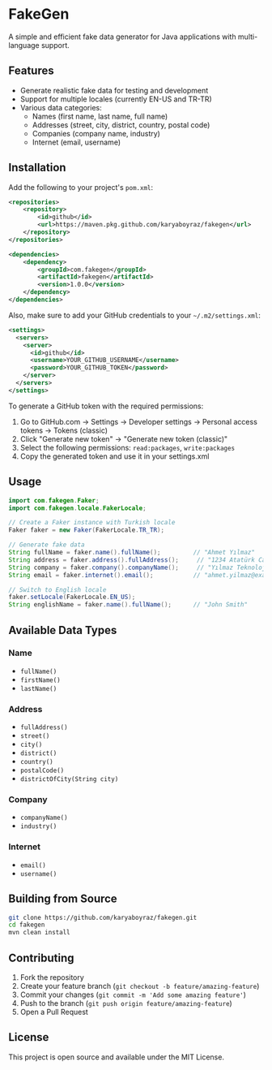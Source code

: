# FakeGen

A simple and efficient fake data generator for Java applications with multi-language support.

## Features

- Generate realistic fake data for testing and development
- Support for multiple locales (currently EN-US and TR-TR)
- Various data categories:
  - Names (first name, last name, full name)
  - Addresses (street, city, district, country, postal code)
  - Companies (company name, industry)
  - Internet (email, username)

## Installation

Add the following to your project's `pom.xml`:

```xml
<repositories>
    <repository>
        <id>github</id>
        <url>https://maven.pkg.github.com/karyaboyraz/fakegen</url>
    </repository>
</repositories>

<dependencies>
    <dependency>
        <groupId>com.fakegen</groupId>
        <artifactId>fakegen</artifactId>
        <version>1.0.0</version>
    </dependency>
</dependencies>
```

Also, make sure to add your GitHub credentials to your `~/.m2/settings.xml`:

```xml
<settings>
  <servers>
    <server>
      <id>github</id>
      <username>YOUR_GITHUB_USERNAME</username>
      <password>YOUR_GITHUB_TOKEN</password>
    </server>
  </servers>
</settings>
```

To generate a GitHub token with the required permissions:
1. Go to GitHub.com → Settings → Developer settings → Personal access tokens → Tokens (classic)
2. Click "Generate new token" → "Generate new token (classic)"
3. Select the following permissions: `read:packages`, `write:packages`
4. Copy the generated token and use it in your settings.xml

## Usage

```java
import com.fakegen.Faker;
import com.fakegen.locale.FakerLocale;

// Create a Faker instance with Turkish locale
Faker faker = new Faker(FakerLocale.TR_TR);

// Generate fake data
String fullName = faker.name().fullName();         // "Ahmet Yılmaz"
String address = faker.address().fullAddress();     // "1234 Atatürk Caddesi, İstanbul/Kadıköy, Türkiye 34700"
String company = faker.company().companyName();     // "Yılmaz Teknoloji A.Ş."
String email = faker.internet().email();           // "ahmet.yilmaz@example.com"

// Switch to English locale
faker.setLocale(FakerLocale.EN_US);
String englishName = faker.name().fullName();      // "John Smith"
```

## Available Data Types

### Name
- `fullName()`
- `firstName()`
- `lastName()`

### Address
- `fullAddress()`
- `street()`
- `city()`
- `district()`
- `country()`
- `postalCode()`
- `districtOfCity(String city)`

### Company
- `companyName()`
- `industry()`

### Internet
- `email()`
- `username()`

## Building from Source

```bash
git clone https://github.com/karyaboyraz/fakegen.git
cd fakegen
mvn clean install
```

## Contributing

1. Fork the repository
2. Create your feature branch (`git checkout -b feature/amazing-feature`)
3. Commit your changes (`git commit -m 'Add some amazing feature'`)
4. Push to the branch (`git push origin feature/amazing-feature`)
5. Open a Pull Request

## License

This project is open source and available under the MIT License.
